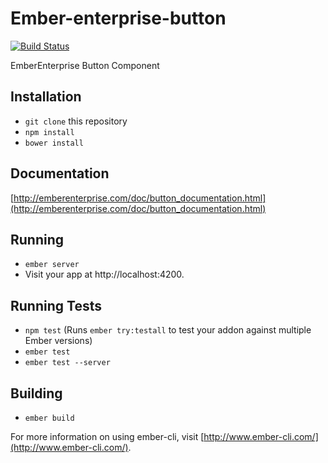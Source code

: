# Ember-enterprise-button

[![Build Status](https://travis-ci.org/EmberEnterprise/ember-enterprise-button.svg?branch=master)](https://travis-ci.org/EmberEnterprise/ember-enterprise-button)

EmberEnterprise Button Component

## Installation

* `git clone` this repository
* `npm install`
* `bower install`

## Documentation

[http://emberenterprise.com/doc/button_documentation.html](http://emberenterprise.com/doc/button_documentation.html)

## Running

* `ember server`
* Visit your app at http://localhost:4200.

## Running Tests

* `npm test` (Runs `ember try:testall` to test your addon against multiple Ember versions)
* `ember test`
* `ember test --server`

## Building

* `ember build`

For more information on using ember-cli, visit [http://www.ember-cli.com/](http://www.ember-cli.com/).
